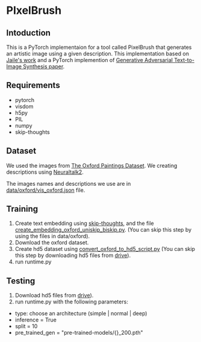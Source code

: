 # PIxelBrush

## Intoduction
This is a PyTorch implementaion for a tool called PixelBrush that generates an artistic image using a given description.
This implementation based on [Jaile's work](http://cs231n.stanford.edu/reports/2017/pdfs/322.pdf) and a PyTorch implemention of
[Generative Adversarial Text-to-Image Synthesis paper](https://github.com/aelnouby/Text-to-Image-Synthesis).

## Requirements
- pytorch 
- visdom
- h5py
- PIL
- numpy
- skip-thoughts

## Dataset
We used the images from [The Oxford Paintings Dataset](http://www.robots.ox.ac.uk/~vgg/data/paintings/). 
We creating descriptions using [Neuraltalk2](https://github.com/raoyongming/neuraltalk2.pytorch).

The images names and descriptions we use are in 
[data/oxford/vis_oxford.json](https://github.com/shanibenb/PIxelBrush/blob/master/data/oxford/vis_oxford.json) file.

## Training
1. Create text embedding using [skip-thoughts](https://github.com/Cadene/skip-thoughts.torch/tree/master/pytorch),
and the file [create_embedding_oxford_uniskip_biskip.py](https://github.com/shanibenb/PIxelBrush/blob/master/create_embedding_oxford_uniskip_biskip.py). 
(You can skip this step by using the files in data/oxford).
2. Download the oxford dataset.
3. Create hd5 dataset using [convert_oxford_to_hd5_script.py](https://github.com/shanibenb/PIxelBrush/blob/master/convert_oxford_to_hd5_script.py)
(You can skip this step by downloading hd5 files from [drive](https://drive.google.com/drive/folders/1gyFgwRgJaQbRLWXaD3c8-xXRWbWAT3Ct?usp=sharing)).
4. run runtime.py

## Testing
1. Download hd5 files from [drive](https://drive.google.com/drive/folders/1gyFgwRgJaQbRLWXaD3c8-xXRWbWAT3Ct?usp=sharing)).
2. run runtime.py with the following parameters:
- type: choose an architecture (simple | normal | deep)
- inference = True
- split = 10
- pre_trained_gen = "pre-trained-models/{}_200.pth"
